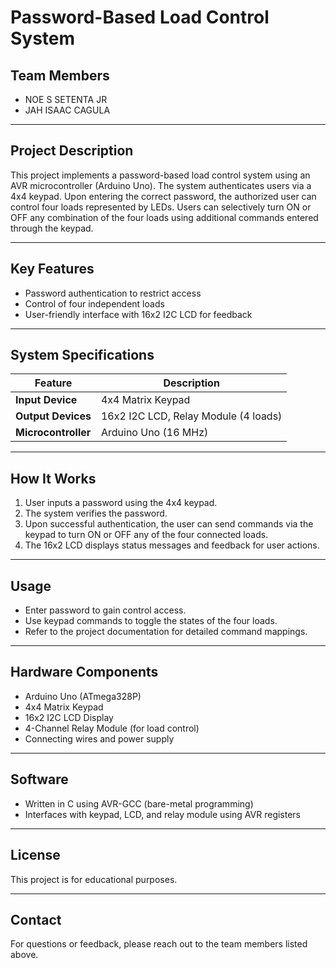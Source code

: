 # Password-Based Load Control System

## Team Members
- NOE S SETENTA JR
- JAH ISAAC CAGULA

---

## Project Description
This project implements a password-based load control system using an AVR microcontroller (Arduino Uno). The system authenticates users via a 4x4 keypad. Upon entering the correct password, the authorized user can control four loads represented by LEDs. Users can selectively turn ON or OFF any combination of the four loads using additional commands entered through the keypad.

---

## Key Features
- Password authentication to restrict access
- Control of four independent loads
- User-friendly interface with 16x2 I2C LCD for feedback

---

## System Specifications

| Feature          | Description                      |
|------------------|--------------------------------|
| **Input Device** | 4x4 Matrix Keypad               |
| **Output Devices**| 16x2 I2C LCD, Relay Module (4 loads) |
| **Microcontroller** | Arduino Uno (16 MHz)           |

---

## How It Works

1. User inputs a password using the 4x4 keypad.
2. The system verifies the password.
3. Upon successful authentication, the user can send commands via the keypad to turn ON or OFF any of the four connected loads.
4. The 16x2 LCD displays status messages and feedback for user actions.

---

## Usage

- Enter password to gain control access.
- Use keypad commands to toggle the states of the four loads.
- Refer to the project documentation for detailed command mappings.

---

## Hardware Components

- Arduino Uno (ATmega328P)
- 4x4 Matrix Keypad
- 16x2 I2C LCD Display
- 4-Channel Relay Module (for load control)
- Connecting wires and power supply

---

## Software

- Written in C using AVR-GCC (bare-metal programming)
- Interfaces with keypad, LCD, and relay module using AVR registers

---

## License

This project is for educational purposes.

---

## Contact

For questions or feedback, please reach out to the team members listed above.

